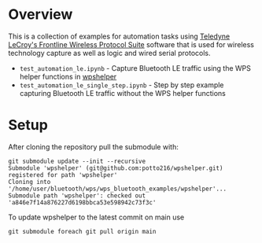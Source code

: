 # Overview
This is a collection of examples for automation tasks using [Teledyne LeCroy's Frontline Wireless Protocol Suite](https://www.teledynelecroy.com/support/softwaredownload/psgdocuments.aspx?standardid=2&mseries=671) software that is used for wireless technology capture as well as logic and wired serial protocols.

* `test_automation_le.ipynb` - Capture Bluetooth LE traffic using the WPS helper functions in [wpshelper](https://github.com/potto216/wpshelper)
* `test_automation_le_single_step.ipynb` - Step by step example capturing Bluetooth LE traffic without the WPS helper functions 

# Setup
After cloning the repository pull the submodule with:
```
git submodule update --init --recursive
Submodule 'wpshelper' (git@github.com:potto216/wpshelper.git) registered for path 'wpshelper'
Cloning into '/home/user/bluetooth/wps/wps_bluetooth_examples/wpshelper'...
Submodule path 'wpshelper': checked out 'a846e7f14a876227d6198bbca53e598942c73f3c'
```

To update wpshelper to the latest commit on main use
```
git submodule foreach git pull origin main
```